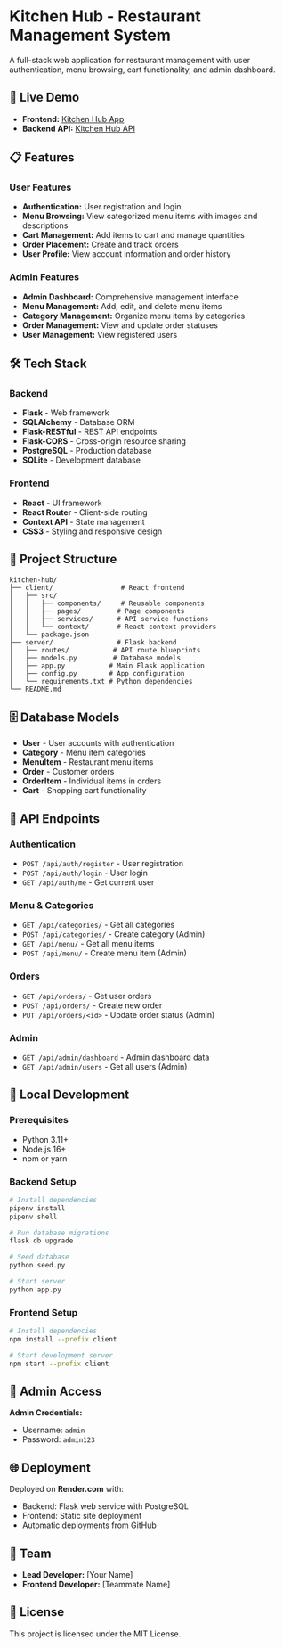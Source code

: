 # Kitchen Hub - Restaurant Management System

A full-stack web application for restaurant management with user authentication, menu browsing, cart functionality, and admin dashboard.

## 🚀 Live Demo

- **Frontend:** [Kitchen Hub App](https://your-frontend-url.render.com)
- **Backend API:** [Kitchen Hub API](https://your-backend-url.render.com)

## 📋 Features

### User Features
- **Authentication:** User registration and login
- **Menu Browsing:** View categorized menu items with images and descriptions
- **Cart Management:** Add items to cart and manage quantities
- **Order Placement:** Create and track orders
- **User Profile:** View account information and order history

### Admin Features
- **Admin Dashboard:** Comprehensive management interface
- **Menu Management:** Add, edit, and delete menu items
- **Category Management:** Organize menu items by categories
- **Order Management:** View and update order statuses
- **User Management:** View registered users

## 🛠 Tech Stack

### Backend
- **Flask** - Web framework
- **SQLAlchemy** - Database ORM
- **Flask-RESTful** - REST API endpoints
- **Flask-CORS** - Cross-origin resource sharing
- **PostgreSQL** - Production database
- **SQLite** - Development database

### Frontend
- **React** - UI framework
- **React Router** - Client-side routing
- **Context API** - State management
- **CSS3** - Styling and responsive design

## 📁 Project Structure

```
kitchen-hub/
├── client/                 # React frontend
│   ├── src/
│   │   ├── components/     # Reusable components
│   │   ├── pages/         # Page components
│   │   ├── services/      # API service functions
│   │   └── context/       # React context providers
│   └── package.json
├── server/                # Flask backend
│   ├── routes/           # API route blueprints
│   ├── models.py         # Database models
│   ├── app.py           # Main Flask application
│   ├── config.py        # App configuration
│   └── requirements.txt # Python dependencies
└── README.md
```

## 🗄 Database Models

- **User** - User accounts with authentication
- **Category** - Menu item categories
- **MenuItem** - Restaurant menu items
- **Order** - Customer orders
- **OrderItem** - Individual items in orders
- **Cart** - Shopping cart functionality

## 🔌 API Endpoints

### Authentication
- `POST /api/auth/register` - User registration
- `POST /api/auth/login` - User login
- `GET /api/auth/me` - Get current user

### Menu & Categories
- `GET /api/categories/` - Get all categories
- `POST /api/categories/` - Create category (Admin)
- `GET /api/menu/` - Get all menu items
- `POST /api/menu/` - Create menu item (Admin)

### Orders
- `GET /api/orders/` - Get user orders
- `POST /api/orders/` - Create new order
- `PUT /api/orders/<id>` - Update order status (Admin)

### Admin
- `GET /api/admin/dashboard` - Admin dashboard data
- `GET /api/admin/users` - Get all users (Admin)

## 🚀 Local Development

### Prerequisites
- Python 3.11+
- Node.js 16+
- npm or yarn

### Backend Setup
```bash
# Install dependencies
pipenv install
pipenv shell

# Run database migrations
flask db upgrade

# Seed database
python seed.py

# Start server
python app.py
```

### Frontend Setup
```bash
# Install dependencies
npm install --prefix client

# Start development server
npm start --prefix client
```

## 🔐 Admin Access

**Admin Credentials:**
- Username: `admin`
- Password: `admin123`

## 🌐 Deployment

Deployed on **Render.com** with:
- Backend: Flask web service with PostgreSQL
- Frontend: Static site deployment
- Automatic deployments from GitHub

## 👥 Team

- **Lead Developer:** [Your Name]
- **Frontend Developer:** [Teammate Name]

## 📄 License

This project is licensed under the MIT License.